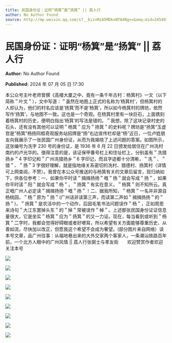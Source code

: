 ```yaml
---
title: 民国身份证：证明“杨箕”是“扬箕” || 荔人行
author: No Author Found
source: http://mp.weixin.qq.com/s?__biz=MzA5MDkxNTA4Ng==&amp;mid=2454915361&amp;idx=1&amp;sn=7d5993efa3ec869104bf612aff02d545&amp;chksm=87a3c140b0d44856cea02284a77a6b094c60daeabfccb96ac93e74b64c214987c8472360b068#rd
---
```


# 民国身份证：证明“杨箕”是“扬箕” || 荔人行

**Author:** No Author Found

**Published:** 2024 年 07 月 05 日 17:30

本公众号主叶老师曾撰《高楼大厦之中，竟有一条千年古村：杨箕村》一文（以下简称＂叶文＂），文中写道：＂虽然在地图上正式的名称为‘杨箕村’，但杨箕村的人却认为，他们的村名应该是‘扬箕’而不是‘杨箕’，所以如今杨箕村的牌坊，依然写作‘扬箕‘，与地图不一致。这也是一个奇观。在杨箕村里有一块巨石，上面镌刻着杨箕村的历史，便明白指出‘杨箕‘的写法是错的。＂我想，除了这块记录村史的石头，还有没有其他可以证明＂杨箕＂应为＂扬箕＂的史料呢？牌坊是“扬箕“玉虚宫是”杨箕"杨扬同框奇观服务站招牌是“扬”右边宣传栏却是“杨”近日，一位卢姓朋友向我展示了一张民国广州身份证，从而为我揭晓了上述问题的答案。如图所示，这张编号为冼字 230 号的身份证，是 1936 年 6 月 22 日颁发给居住在广州冼村南约的卢光华的。值得注意的是，该证保甲番号栏上和住址栏上，分别盖有＂冼猎扬乡＂4 字印记和＂广州冼猎扬乡＂6 字印记，而且字迹都十分清晰，＂冼＂、＂猎＂、＂扬＂3 字很好理解，就是指地缘关系密切的冼村、猎德村、扬箕村（详情可上网查阅，不赘）。我曾在本公众号推送的与杨箕有关的文章后留言，现归纳如下，供各位参考：一、如果你平时读＂揖揖扬扬＂嘅＂扬＂就会写成＂扬＂，如果你平时读＂阳＂就会写成＂杨＂，＂扬箕＂有实在意义，＂杨箕＂则不知所云。真正嘅广州人必定读＂揖揖扬扬＂嘅＂扬＂！二、据我所知，＂杨箕＂一名并非源自杨桃园，＂杨＂原为＂扬＂(广州话非读第三声，而读第二声如＂揖揖扬扬＂的＂扬＂)，＂扬箕＂是农活中的一个动作，后因毛笔书法问题误作＂杨＂，正如周恩来诗句＂大江东罢掉头东＂的＂掉＂常被误作＂棹＂。上述那张民国身份证证信息量很大，它是坐实＂杨箕＂应为＂扬箕＂的又一力证。现在，每当看到或听到＂杨箕＂二字时，我都会觉得好碍眼或者好哽耳，所以希望有关方面能够尊重历史、从善如流，尽快加以改正，但愿我这个希望不会成为奢望。(部分图片来自网络）读本号文章，品广州往事：从福地巷出来的大外交家两个客家人，一条潮汕铁路百年前，一个北方人眼中的广州风情 || 荔人行张弼士与孝友街       欢迎赞赏作者欢迎关注本号

![](https://mmbiz.qpic.cn/mmbiz_jpg/PJWG74pLsMbIsoibXAmkIeCb8jmSSELUPbdmO6iag1Kp2G1NFpLA9VsLvEciaYlFxD6IicgXMnm8gkBJea1h6FVVmw/640?from=appmsg)

![](https://mmbiz.qpic.cn/mmbiz_jpg/PJWG74pLsMbIsoibXAmkIeCb8jmSSELUPfbR7JIADHMK3fj9RIZIqiamxm8icvzh1IiaHgJmDU27NhbWW1OXQfNzsg/640?from=appmsg)

![](https://mmbiz.qpic.cn/mmbiz_jpg/PJWG74pLsMbIsoibXAmkIeCb8jmSSELUPq9316LGGlia15MxJwwFqSpgBGrm0UGAU0V1oCC7faqs4ickmPJtxxHAA/640?from=appmsg)

![](https://mmbiz.qpic.cn/mmbiz_jpg/PJWG74pLsMbIsoibXAmkIeCb8jmSSELUPLdaKqKax42YsN5PzTKiazxwzFMNk5XxTmEE8ABiatZJajFTYcfjSyFvQ/640?from=appmsg)

![](https://mmbiz.qpic.cn/mmbiz_png/PJWG74pLsMbIsoibXAmkIeCb8jmSSELUPiceCMPphcN3DqETtNb1cl2LEIvELZo15icmGG5XwEjm94yJTpXWyMia6A/640?from=appmsg)

![](https://mmbiz.qpic.cn/mmbiz_png/PJWG74pLsMbIsoibXAmkIeCb8jmSSELUPfIManyYlSN5HptZPPILSMBcv4ex3BpW5IHuib6deokibHI3lHvjvcTgg/640?from=appmsg)

![](https://mmbiz.qpic.cn/mmbiz_png/PJWG74pLsMbIsoibXAmkIeCb8jmSSELUPqmjuhu1zfBQ5HcTGY1mgeuicia5H1EX0MjT0EwbaZejy2Gmt0StbTIEQ/640?from=appmsg)

![](https://mmbiz.qpic.cn/mmbiz_gif/PJWG74pLsMY4kze1RswORlwIruFfBicEYeomLV8Tjs3AO8zO5OIk2usXQ2wZOicfrAxou4MXF2OLDPUcfQiafn3SA/640?wx_fmt=gif&tp=webp&wxfrom=5&wx_lazy=1)

![](https://mmbiz.qpic.cn/mmbiz_jpg/PJWG74pLsMattAskmpcvtPqMpIAHv903ej09445slGiacxZia7YJLTjTfduepq4uPgA9SsCrq2xPG9UmJD0ao2MA/640?wx_fmt=other&tp=webp&wxfrom=5&wx_lazy=1&wx_co=1)
